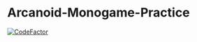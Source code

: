 # Arcanoid-Monogame-Practice
[![CodeFactor](https://www.codefactor.io/repository/github/krolr0609/arcanoid-monogame-practice/badge/master)](https://www.codefactor.io/repository/github/krolr0609/arcanoid-monogame-practice/overview/master)
